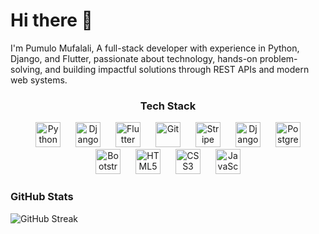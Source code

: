 # Hi there 👋

I'm Pumulo Mufalali, A full-stack developer with experience in Python, Django, and Flutter, passionate about technology, hands-on problem-solving, and building impactful solutions through REST APIs and modern web systems.

<div align="center">
  <h3>Tech Stack</h3>
  <img src="https://cdn.jsdelivr.net/gh/devicons/devicon/icons/python/python-original.svg" alt="Python" width="40" height="40" style="margin: 0 10px;" />
  <img src="https://cdn.jsdelivr.net/gh/devicons/devicon/icons/django/django-plain.svg" alt="Django" width="40" height="40" style="margin: 0 10px;" />
  <img src="https://cdn.jsdelivr.net/gh/devicons/devicon/icons/flutter/flutter-original.svg" alt="Flutter" width="40" height="40" style="margin: 0 10px;" />
  <img src="https://cdn.jsdelivr.net/gh/devicons/devicon/icons/git/git-original.svg" alt="Git" width="40" height="40" style="margin: 0 10px;" />
  <img src="https://img.icons8.com/ios-filled/50/008CDD/stripe.png" alt="Stripe" width="40" height="40" style="margin: 0 10px;" />
  <img src="https://cdn.jsdelivr.net/gh/devicons/devicon/icons/django/django-plain.svg" alt="Django REST" width="40" height="40" style="margin: 0 10px;" />
  <img src="https://cdn.jsdelivr.net/gh/devicons/devicon/icons/postgresql/postgresql-original.svg" alt="PostgreSQL" width="40" height="40" style="margin: 0 10px;" />
  <img src="https://cdn.jsdelivr.net/gh/devicons/devicon/icons/bootstrap/bootstrap-original.svg" alt="Bootstrap" width="40" height="40" style="margin: 0 10px;" />
  <img src="https://cdn.jsdelivr.net/gh/devicons/devicon/icons/html5/html5-original.svg" alt="HTML5" width="40" height="40" style="margin: 0 10px;" />
  <img src="https://cdn.jsdelivr.net/gh/devicons/devicon/icons/css3/css3-original.svg" alt="CSS3" width="40" height="40" style="margin: 0 10px;" />
  <img src="https://cdn.jsdelivr.net/gh/devicons/devicon/icons/javascript/javascript-original.svg" alt="JavaScript" width="40" height="40" style="margin: 0 10px;" />
</div>

### GitHub Stats

![GitHub Streak](https://github-readme-streak-stats.herokuapp.com/?user=pumulo-mufalali&theme=github-dark)

